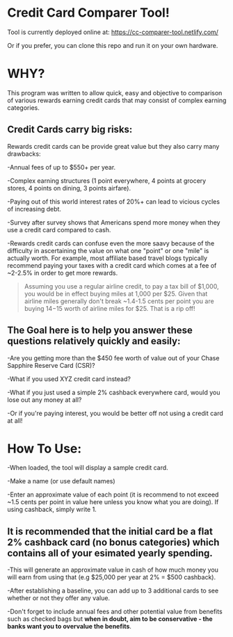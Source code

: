 # Credit Card Comparer Tool!

Tool is currently deployed online at: https://cc-comparer-tool.netlify.com/

Or if you prefer, you can clone this repo and run it on your own hardware.

# WHY?

This program was written to allow quick, easy and objective to comparison of various rewards earning credit cards that may consist of complex earning categories.

## Credit Cards carry big risks:

Rewards credit cards can be provide great value but they also carry many drawbacks:

-Annual fees of up to $550+ per year.

-Complex earning structures (1 point everywhere, 4 points at grocery stores, 4 points on dining, 3 points airfare). 

-Paying out of this world interest rates of 20%+ can lead to vicious cycles of increasing debt.

-Survey after survey shows that Americans spend more money when they use a credit card compared to cash.   

-Rewards credit cards can confuse even the more saavy because of the difficulty in ascertaining the value on what one "point" or one "mile" is actually worth. For example, most affiliate based travel blogs typically recommend paying your taxes with a credit card which comes at a fee of ~2-2.5% in order to get more rewards.

>Assuming you use a regular airline credit, to pay a tax bill of $1,000, you would be in effect buying miles at 1,000 per $25. Given that airline miles generally don't break ~1.4-1.5 cents per point you are buying $14-$15 worth of airline miles for $25. That is a rip off!         


## The Goal here is to help you answer these questions relatively quickly and easily: 

-Are you getting more than the $450 fee worth of value out of your Chase Sapphire Reserve Card (CSR)?

-What if you used XYZ credit card instead? 

-What if you just used a simple 2% cashback everywhere card, would you lose out any money at all?

-Or if you're paying interest, you would be better off not using a credit card at all! 

# How To Use:

-When loaded, the tool will display a sample credit card.

-Make a name (or use default names)

-Enter an approximate value of each point (it is recommend to not exceed ~1.5 cents per point in value here unless you know what you are doing). If using cashback, simply write 1.

## It is recommended that the initial card be a flat 2% cashback card (no bonus categories) which contains all of your esimated yearly spending.

-This will generate an approximate value in cash of how much money you will earn from using that (e.g $25,000 per year at 2% = $500 cashback).

-After establishing a baseline, you can add up to 3 additional cards to see whether or not they offer any value.

-Don't forget to include annual fees and other potential value from benefits such as checked bags but **when in doubt, aim to be conservative - the banks want you to overvalue the benefits**.   
